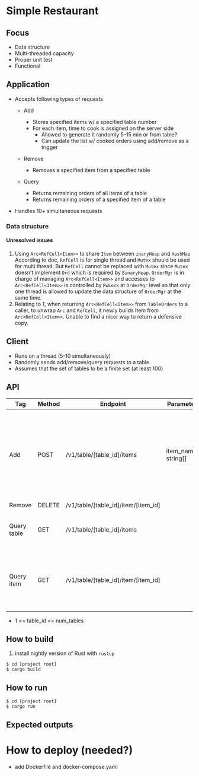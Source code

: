 # Simple Restaurant
## Focus
- Data structure
- Multi-threaded capacity
- Proper unit test
- Functional

## Application
- Accepts following types of requests
  - Add
    - Stores specified items w/ a specified table number
    - For each item, time to cook is assigned on the server side
      - Allowed to generate it randomly 5-15 min or from table?
      - Can update the list w/ cooked orders using add/remove as a trigger

  - Remove
    - Removes a specified item from a specified table

  - Query
    - Returns remaining orders of all items of a table
    - Returns remaining orders of a specified item of a table

- Handles 10+ simultaneous requests

### Data structure

#### Unresolved issues
1. Using `Arc<RefCell<Item>>` to share `Item` between `inaryHeap` and `HashMap`
  According to doc, `RefCell` is for single thread and `Mutex` should be used for
  multi thread. But `RefCell` cannot be replaced with `Mutex` since `Mutex` doesn't
  implement `Ord` which is required by `BinaryHeap`. `OrderMgr` is in charge of managing
  `Arc<RefCell<Item>>` and accesses to `Arc<RefCell<Item>>` is controlled by `RwLock`
  at `OrderMgr` level so that only one thread is allowed to update the data structure of
  `OrderMgr` at the same time.
2. Relating to 1, when returning `Arc<RefCell<Item>>` from `TableOrders` to a caller,
   to unwrap `Arc` and `RefCell`, it newly builds Item from `Arc<RefCell<Item>>`.
   Unable to find a nicer way to return a defensive copy.

## Client
- Runs on a thread (5-10 simultaneously)
- Randomly sends add/remove/query requests to a table
- Assumes that the set of tables to be a finite set (at least 100)

## API
| Tag | Method | Endpoint | Parameters | Response | Note |
|-----|--------|----------|------------|----------|------|
| Add | POST | /v1/table/[table_id]/items  | item_names: string[] | 200: Ok Item[] | time2cook is randomly assigned on server side. returns an id associated with the added items |
| Remove | DELETE | /v1/table/[table_id]/item/[item_id] | | 200: Ok | note |
| Query table | GET | /v1/table/[table_id]/items | | Item[] | shows all items of the specified table |
| Query item | GET | /v1/table/[table_id]/item/[item_id] | | Item | show the number of the specified items of the specified table |

- 1 <= table_id <= num_tables

## How to build
1. install nightly version of Rust with `rustup`
```
$ cd [project root]
$ cargo build
```
## How to run
```
$ cd [project root]
$ cargo run
```

## Expected outputs

# How to deploy (needed?)
- add Dockerfile and docker-compose.yaml